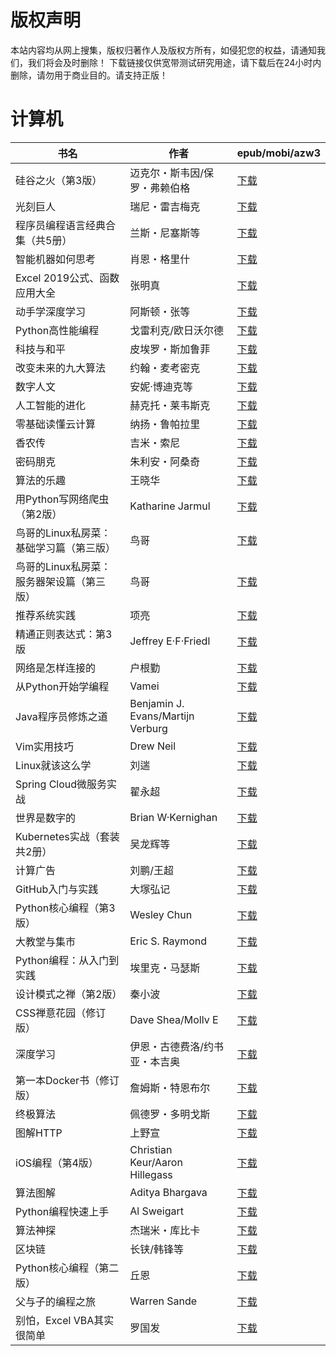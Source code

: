 # 版权声明

本站内容均从网上搜集，版权归著作人及版权方所有，如侵犯您的权益，请通知我们，我们将会及时删除！ 下载链接仅供宽带测试研究用途，请下载后在24小时内删除，请勿用于商业目的。请支持正版！

# 计算机

| 书名 | 作者 | epub/mobi/azw3 |
| --- | --- | --- |
| 硅谷之火（第3版） | 迈克尔・斯韦因/保罗・弗赖伯格 | [下载](https://url89.ctfile.com/f/31084289-1375513453-ee5563?p=8866) |
| 光刻巨人 | 瑞尼・雷吉梅克 | [下载](https://url89.ctfile.com/f/31084289-1357000201-03170e?p=8866) |
| 程序员编程语言经典合集（共5册） | 兰斯・尼塞斯等 | [下载](https://url89.ctfile.com/f/31084289-1356996589-3e3123?p=8866) |
| 智能机器如何思考 | 肖恩・格里什 | [下载](https://url89.ctfile.com/f/31084289-1356983818-77750b?p=8866) |
| Excel 2019公式、函数应用大全 | 张明真 | [下载](https://url89.ctfile.com/f/31084289-1357053154-079bbd?p=8866) |
| 动手学深度学习 | 阿斯顿・张等 | [下载](https://url89.ctfile.com/f/31084289-1357050436-ecd1ba?p=8866) |
| Python高性能编程 | 戈雷利克/欧日沃尔德 | [下载](https://url89.ctfile.com/f/31084289-1357049494-9a6e10?p=8866) |
| 科技与和平 | 皮埃罗・斯加鲁菲 | [下载](https://url89.ctfile.com/f/31084289-1357047055-d0635a?p=8866) |
| 改变未来的九大算法 | 约翰・麦考密克 | [下载](https://url89.ctfile.com/f/31084289-1357042648-3bcb13?p=8866) |
| 数字人文 | 安妮·博迪克等 | [下载](https://url89.ctfile.com/f/31084289-1357032175-ecded2?p=8866) |
| 人工智能的进化 | 赫克托・莱韦斯克 | [下载](https://url89.ctfile.com/f/31084289-1357028998-aff30f?p=8866) |
| 零基础读懂云计算 | 纳扬・鲁帕拉里 | [下载](https://url89.ctfile.com/f/31084289-1357028467-7f62ed?p=8866) |
| 香农传 | 吉米・索尼 | [下载](https://url89.ctfile.com/f/31084289-1357027774-7345c1?p=8866) |
| 密码朋克 | 朱利安・阿桑奇 | [下载](https://url89.ctfile.com/f/31084289-1357026898-48f8de?p=8866) |
| 算法的乐趣 | 王晓华 | [下载](https://url89.ctfile.com/f/31084289-1357023505-bb7066?p=8866) |
| 用Python写网络爬虫（第2版） | Katharine Jarmul | [下载](https://url89.ctfile.com/f/31084289-1357023493-43dbb4?p=8866) |
| 鸟哥的Linux私房菜：基础学习篇（第三版） | 鸟哥 | [下载](https://url89.ctfile.com/f/31084289-1357022668-37c4df?p=8866) |
| 鸟哥的Linux私房菜：服务器架设篇（第三版） | 鸟哥 | [下载](https://url89.ctfile.com/f/31084289-1357022671-598d7f?p=8866) |
| 推荐系统实践 | 项亮 | [下载](https://url89.ctfile.com/f/31084289-1357022278-08bc44?p=8866) |
| 精通正则表达式：第3版 | Jeffrey E·F·Friedl | [下载](https://url89.ctfile.com/f/31084289-1357022263-9d871d?p=8866) |
| 网络是怎样连接的 | 户根勤 | [下载](https://url89.ctfile.com/f/31084289-1357021582-044470?p=8866) |
| 从Python开始学编程 | Vamei | [下载](https://url89.ctfile.com/f/31084289-1357021285-a8babf?p=8866) |
| Java程序员修炼之道 | Benjamin J. Evans/Martijn Verburg | [下载](https://url89.ctfile.com/f/31084289-1357021057-91cde2?p=8866) |
| Vim实用技巧 | Drew Neil | [下载](https://url89.ctfile.com/f/31084289-1357020997-2ff693?p=8866) |
| Linux就该这么学 | 刘遄 | [下载](https://url89.ctfile.com/f/31084289-1357020865-7cfd40?p=8866) |
| Spring Cloud微服务实战 | 翟永超 | [下载](https://url89.ctfile.com/f/31084289-1357020250-1e5ad7?p=8866) |
| 世界是数字的 | Brian W·Kernighan | [下载](https://url89.ctfile.com/f/31084289-1357019173-51d646?p=8866) |
| Kubernetes实战（套装共2册） | 吴龙辉等 | [下载](https://url89.ctfile.com/f/31084289-1357019200-6c0097?p=8866) |
| 计算广告 | 刘鹏/王超 | [下载](https://url89.ctfile.com/f/31084289-1357019167-5a0ed4?p=8866) |
| GitHub入门与实践 | 大塚弘记 | [下载](https://url89.ctfile.com/f/31084289-1357018630-3c62a1?p=8866) |
| Python核心编程（第3版） | Wesley Chun | [下载](https://url89.ctfile.com/f/31084289-1357018627-9a3458?p=8866) |
| 大教堂与集市 | Eric S. Raymond | [下载](https://url89.ctfile.com/f/31084289-1357017643-c49df8?p=8866) |
| Python编程：从入门到实践 | 埃里克・马瑟斯 | [下载](https://url89.ctfile.com/f/31084289-1357015693-bd5922?p=8866) |
| 设计模式之禅（第2版） | 秦小波 | [下载](https://url89.ctfile.com/f/31084289-1357015291-39a08f?p=8866) |
| CSS禅意花园（修订版） | Dave Shea/Mollv E | [下载](https://url89.ctfile.com/f/31084289-1357014547-fc72e6?p=8866) |
| 深度学习 | 伊恩・古德费洛/约书亚・本吉奥 | [下载](https://url89.ctfile.com/f/31084289-1357013449-ede60c?p=8866) |
| 第一本Docker书（修订版） | 詹姆斯・特恩布尔 | [下载](https://url89.ctfile.com/f/31084289-1357013125-e87194?p=8866) |
| 终极算法 | 佩德罗・多明戈斯 | [下载](https://url89.ctfile.com/f/31084289-1357012948-ee53b5?p=8866) |
| 图解HTTP | 上野宣 | [下载](https://url89.ctfile.com/f/31084289-1357012594-bc33fd?p=8866) |
| iOS编程（第4版） | Christian Keur/Aaron Hillegass | [下载](https://url89.ctfile.com/f/31084289-1357011823-73a7cc?p=8866) |
| 算法图解 | Aditya Bhargava | [下载](https://url89.ctfile.com/f/31084289-1357011325-fbc676?p=8866) |
| Python编程快速上手 | Al Sweigart | [下载](https://url89.ctfile.com/f/31084289-1357010017-8408ea?p=8866) |
| 算法神探 | 杰瑞米・库比卡 | [下载](https://url89.ctfile.com/f/31084289-1357009255-fb075f?p=8866) |
| 区块链 | 长铗/韩锋等 | [下载](https://url89.ctfile.com/f/31084289-1357008793-fe152a?p=8866) |
| Python核心编程（第二版） | 丘恩 | [下载](https://url89.ctfile.com/f/31084289-1357005898-3c4238?p=8866) |
| 父与子的编程之旅 | Warren Sande | [下载](https://url89.ctfile.com/f/31084289-1357005628-3e1260?p=8866) |
| 别怕，Excel VBA其实很简单 | 罗国发 | [下载](https://url89.ctfile.com/f/31084289-1357005424-36e2bc?p=8866) |
